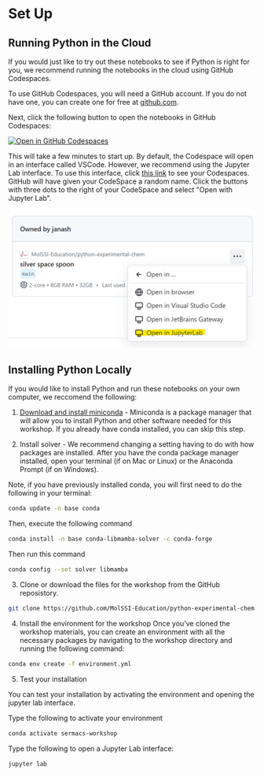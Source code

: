 # Set Up

## Running Python in the Cloud

If you would just like to try out these notebooks to see if Python is right for you, we recommend running the notebooks in the cloud using GitHub Codespaces.

To use GitHub Codespaces, you will need a GitHub account. If you do not have one, you can create one for free at [github.com](https://github.com).

Next, click the following button to open the notebooks in GitHub Codespaces:

[![Open in GitHub Codespaces](https://github.com/codespaces/badge.svg)](https://codespaces.new/MolSSI-Education/python-experimental-chem?editor=jupyter)

This will take a few minutes to start up. 
By default, the Codespace will open in an interface called VSCode. 
However, we recommend using the Jupyter Lab interface.
To use this interface, click [this link](https://github.com/codespaces) to see your Codespaces.
GitHub will have given your CodeSpace a random name.
Click the buttons with three dots to the right of your CodeSpace and select "Open with Jupyter Lab".

![jupyter-lab](./images/open-in-jupyterlab.png)

## Installing Python Locally

If you would like to install Python and run these notebooks on your own computer, we reccomend the following:


1. [Download and install miniconda](https://docs.conda.io/projects/miniconda/en/latest/miniconda-install.html) - Miniconda is a package manager that will allow you to install Python and other software needed for this workshop. If you already have conda installed, you can skip this step.

2. Install solver - We recommend changing a setting having to do with how packages are installed. After you have the conda package manager installed, open your terminal (if on Mac or Linux) or the Anaconda Prompt (if on Windows).

Note, if you have previously installed conda, you will first need to do the following in your terminal:

```bash
conda update -n base conda
```
Then, execute the following command

```bash
conda install -n base conda-libmamba-solver -c conda-forge
```

Then run this command

```bash
conda config --set solver libmamba
```

3. Clone or download the files for the workshop from the GitHub reposistory.

```bash
git clone https://github.com/MolSSI-Education/python-experimental-chem.git
```

4. Install the environment for the workshop
Once you've cloned the workshop materials, you can create an environment with all the necessary packages by navigating to the workshop directory and running the following command:

```bash
conda env create -f environment.yml
```

5. Test your installation

You can test your installation by activating the environment and opening the jupyter lab interface.

Type the following to activate your environment

```bash
conda activate sermacs-workshop
```

Type the following to open a Jupyter Lab interface:

```bash
jupyter lab
```
